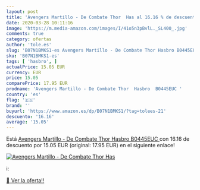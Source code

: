 ```yaml
---
layout: post
title: 'Avengers Martillo - De Combate Thor  Has al 16.16 % de descuento'
date: 2020-03-28 10:11:16
image: 'https://m.media-amazon.com/images/I/41o5n3pBvlL._SL400_.jpg'
comments: true
category: ofertas
author: 'tole.es'
slug: 'B07N1BMKS1-es Avengers Martillo - De Combate Thor Hasbro B0445EUC'
sku: 'B07N1BMKS1-es'
tags: [ 'hasbro', ]
actualPrice: 15.05 EUR
currency: EUR
price: 15.05
comparePrice: 17.95 EUR
prodname: 'Avengers Martillo - De Combate Thor  Hasbro  B0445EUC '
country: 'es'
flag: '🇪🇸'
brand: ''
buyurl: 'https://www.amazon.es/dp/B07N1BMKS1/?tag=tolees-21'
descuento: '16.16'
average: '15.05'
---
```


Está [Avengers Martillo - De Combate Thor  Hasbro  B0445EUC ](https://www.amazon.es/dp/B07N1BMKS1/?tag=tolees-21) con 16.16 de descuento por 15.05 EUR (original: 17.95 EUR) en el siguiente enlace!

[![Avengers Martillo - De Combate Thor  Has](https://m.media-amazon.com/images/I/41o5n3pBvlL._SL400_.jpg)](https://www.amazon.es/dp/B07N1BMKS1/?tag=tolees-21)

ℹ️:


[🛒 Ver la oferta!!](https://www.amazon.es/dp/B07N1BMKS1/?tag=tolees-21)
